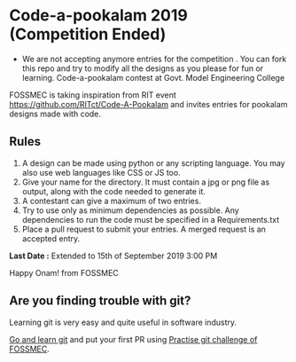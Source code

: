 # Code-a-pookalam 2019 (Competition Ended)
* We are not accepting anymore entries for the competition . You can fork this repo and try to modify all the designs as you please for fun or learning.
Code-a-pookalam contest at Govt. Model Engineering College

FOSSMEC is taking inspiration from RIT event https://github.com/RITct/Code-A-Pookalam and invites entries
for pookalam designs made with code.

## Rules
1. A design can be made using python or any scripting language. You may also use web languages like CSS or JS too.
2. Give your name for the directory. It must contain a jpg or png file as output, along with the code needed to generate it.
3. A contestant can give a maximum of two entries.
4. Try to use only as minimum dependencies as possible. Any dependencies to run the code must be specified in a Requirements.txt
5. Place a pull request to submit your entries. A merged request is an accepted entry.

**Last Date :** Extended to 15th of September 2019 3:00 PM

Happy Onam! from FOSSMEC

## Are you finding trouble with git?

Learning git is very easy and quite useful in software industry.

[Go and learn git](https://github.com/FossMec/Learning-Resources#git) and put your first PR using [Practise git challenge of FOSSMEC](https://github.com/FossMec/Practice-Git).
